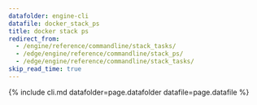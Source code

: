 ```yaml
---
datafolder: engine-cli
datafile: docker_stack_ps
title: docker stack ps
redirect_from:
  - /engine/reference/commandline/stack_tasks/
  - /edge/engine/reference/commandline/stack_ps/
  - /edge/engine/reference/commandline/stack_tasks/
skip_read_time: true
---
```

<!--
This page is automatically generated from Docker's source code. If you want to
suggest a change to the text that appears here, open a ticket or pull request
in the source repository on GitHub:

https://github.com/docker/cli
-->

{% include cli.md datafolder=page.datafolder datafile=page.datafile %}

